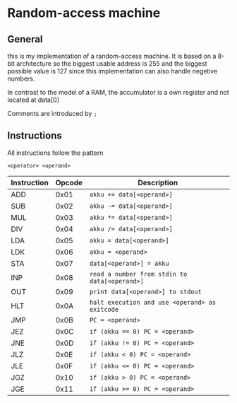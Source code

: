 # Random-access machine

## General

this is my implementation of a random-access machine. It is based on a 8-bit architecture so the biggest usable address is 255 and the biggest possible value is 127 since this implementation can also handle negetive numbers.

In contrast to the model of a RAM, the accumulator is a own register and not located at data[0]

Comments are introduced by `;`

## Instructions

All instructions follow the pattern
```
<operator> <operand>
```

Instruction | Opcode | Description
------------|--------|------------
ADD | 0x01 | `akku += data[<operand>]`
SUB | 0x02 | `akku -= data[<operand>]`
MUL | 0x03 | `akku *= data[<operand>]`
DIV | 0x04 | `akku /= data[<operand>]`
LDA | 0x05 | `akku = data[<operand>]`
LDK | 0x06 | `akku = <operand>`
STA | 0x07 | `data[<operand>] = akku`
INP | 0x08 | `read a number from stdin to data[<operand>]`
OUT | 0x09 | `print data[<operand>] to stdout`
HLT | 0x0A | `halt execution and use <operand> as exitcode`
JMP | 0x0B | `PC = <operand>`
JEZ | 0x0C | `if (akku == 0) PC = <operand>`
JNE | 0x0D | `if (akku != 0) PC = <operand>`
JLZ | 0x0E | `if (akku < 0) PC = <operand>`
JLE | 0x0F | `if (akku <= 0) PC = <operand>`
JGZ | 0x10 | `if (akku > 0) PC = <operand>`
JGE | 0x11 | `if (akku >= 0) PC = <operand>`
